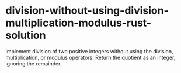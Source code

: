 # division-without-using-division-multiplication-modulus-rust-solution

Implement division of two positive integers without using the division, multiplication, or modulus operators. 
Return the quotient as an integer, ignoring the remainder.

